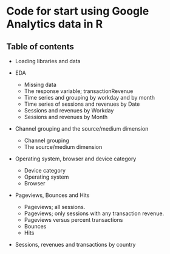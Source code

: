 # Code for start using Google Analytics data in R

## Table of contents

* Loading libraries and data

* EDA
  + Missing data
  + The response variable; transactionRevenue
  + Time series and grouping by workday and by month
  + Time series of sessions and revenues by Date
  + Sessions and revenues by Workday
  + Sessions and revenues by Month
  
* Channel grouping and the source/medium dimension
  + Channel grouping
  + The source/medium dimension
 
* Operating system, browser and device category
  + Device category
  + Operating system
  + Browser
 
* Pageviews, Bounces and Hits
  + Pageviews; all sessions.
  + Pageviews; only sessions with any transaction revenue.
  + Pageviews versus percent transactions
  + Bounces
  + Hits
 
* Sessions, revenues and transactions by country
